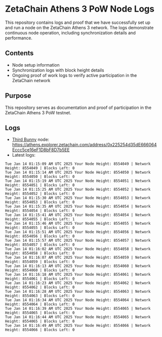 # ZetaChain Athens 3 PoW Node Logs
This repository contains logs and proof that we have successfully set up and run a node on the ZetaChain Athens 3 network. The logs demonstrate continuous node operation, including synchronization details and performance.

## Contents
- Node setup information
- Synchronization logs with block height details
- Ongoing proof of work logs to verify active participation in the ZetaChain network

## Purpose
This repository serves as documentation and proof of participation in the ZetaChain Athens 3 PoW testnet.

## Logs

- [Third Bunny](https://thirdbunny.xyz/) node: https://athens.explorer.zetachain.com/address/0x225254d35dE666064Eccc5ce16eF1D8bF8D7b5EE
- Latest logs:
```
Tue Jan 14 01:15:09 AM UTC 2025 Your Node Height: 8554049 | Network Height: 8554049 | Blocks Left: 0
Tue Jan 14 01:15:14 AM UTC 2025 Your Node Height: 8554050 | Network Height: 8554050 | Blocks Left: 0
Tue Jan 14 01:15:19 AM UTC 2025 Your Node Height: 8554051 | Network Height: 8554051 | Blocks Left: 0
Tue Jan 14 01:15:25 AM UTC 2025 Your Node Height: 8554052 | Network Height: 8554052 | Blocks Left: 0
Tue Jan 14 01:15:30 AM UTC 2025 Your Node Height: 8554053 | Network Height: 8554053 | Blocks Left: 0
Tue Jan 14 01:15:35 AM UTC 2025 Your Node Height: 8554054 | Network Height: 8554054 | Blocks Left: 0
Tue Jan 14 01:15:41 AM UTC 2025 Your Node Height: 8554054 | Network Height: 8554055 | Blocks Left: 1
Tue Jan 14 01:15:46 AM UTC 2025 Your Node Height: 8554055 | Network Height: 8554055 | Blocks Left: 0
Tue Jan 14 01:15:51 AM UTC 2025 Your Node Height: 8554056 | Network Height: 8554056 | Blocks Left: 0
Tue Jan 14 01:15:57 AM UTC 2025 Your Node Height: 8554057 | Network Height: 8554057 | Blocks Left: 0
Tue Jan 14 01:16:02 AM UTC 2025 Your Node Height: 8554058 | Network Height: 8554058 | Blocks Left: 0
Tue Jan 14 01:16:07 AM UTC 2025 Your Node Height: 8554059 | Network Height: 8554059 | Blocks Left: 0
Tue Jan 14 01:16:13 AM UTC 2025 Your Node Height: 8554060 | Network Height: 8554060 | Blocks Left: 0
Tue Jan 14 01:16:18 AM UTC 2025 Your Node Height: 8554061 | Network Height: 8554061 | Blocks Left: 0
Tue Jan 14 01:16:23 AM UTC 2025 Your Node Height: 8554062 | Network Height: 8554062 | Blocks Left: 0
Tue Jan 14 01:16:28 AM UTC 2025 Your Node Height: 8554063 | Network Height: 8554063 | Blocks Left: 0
Tue Jan 14 01:16:34 AM UTC 2025 Your Node Height: 8554064 | Network Height: 8554064 | Blocks Left: 0
Tue Jan 14 01:16:39 AM UTC 2025 Your Node Height: 8554065 | Network Height: 8554065 | Blocks Left: 0
Tue Jan 14 01:16:44 AM UTC 2025 Your Node Height: 8554065 | Network Height: 8554065 | Blocks Left: 0
Tue Jan 14 01:16:49 AM UTC 2025 Your Node Height: 8554066 | Network Height: 8554066 | Blocks Left: 0
```
